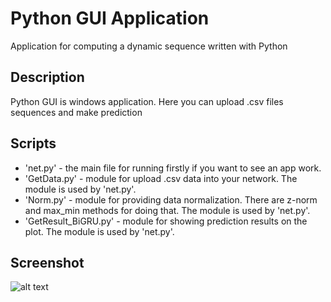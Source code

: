 # Python GUI Application
Application for computing a dynamic sequence written with Python

## Description
Python GUI is windows application. Here you can upload .csv files sequences and make prediction

## Scripts
- 'net.py' - the main file for running firstly if you want to see an app work.
- 'GetData.py' - module for upload .csv data into your network. The module is used by 'net.py'.
- 'Norm.py' - module for providing data normalization. There are z-norm and max_min methods for doing that. The module is used by 'net.py'.
- 'GetResult_BiGRU.py' - module for showing prediction results on the plot. The module is used by 'net.py'.

## Screenshot
![alt text]()
